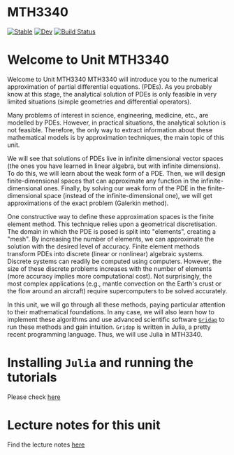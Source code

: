 # MTH3340

[![Stable](https://img.shields.io/badge/docs-stable-blue.svg)](https://monashmath.github.io/MTH3340/stable/)
[![Dev](https://img.shields.io/badge/docs-dev-blue.svg)](https://monashmath.github.io/MTH3340/dev/)
[![Build Status](https://github.com/monashmath/MTH3340/actions/workflows/CI.yml/badge.svg?branch=main)](https://github.com/monashmath/MTH3340/actions/workflows/CI.yml?query=branch%3Amain)


# Welcome to Unit MTH3340

Welcome to Unit MTH3340
MTH3340 will introduce you to the numerical approximation of partial differential equations. (PDEs). As you probably know at this stage, the analytical solution of PDEs is only feasible in very limited situations (simple geometries and differential operators).

Many problems of interest in science, engineering, medicine, etc., are modelled by PDEs. However, in practical situations, the analytical solution is not feasible. Therefore, the only way to extract information about these mathematical models is by approximation techniques, the main topic of this unit.

We will see that solutions of PDEs live in infinite dimensional vector spaces (the ones you have learned in linear algebra, but with infinite dimensions). To do this, we will learn about the weak form of a PDE. Then, we will design finite-dimensional spaces that can approximate any function in the infinite-dimensional ones. Finally, by solving our weak form of the PDE in the finite-dimensional space (instead of the infinite-dimensional one), we will get approximations of the exact problem (Galerkin method).

One constructive way to define these approximation spaces is the finite element method. This technique relies upon a geometrical discretisation. The domain in which the PDE is posed is split into "elements", creating a "mesh". By increasing the number of elements, we can approximate the solution with the desired level of accuracy.
Finite element methods transform PDEs into discrete (linear or nonlinear) algebraic systems. Discrete systems can readily be computed using computers. However, the size of these discrete problems increases with the number of elements (more accuracy implies more computational cost). Not surprisingly, the most complex applications (e.g., mantle convection on the Earth's crust or the flow around an aircraft) require supercomputers to be solved accurately.

In this unit, we will go through all these methods, paying particular attention to their mathematical foundations. In any case, we will also learn how to implement these algorithms and use advanced scientific software [`Gridap`](https://github.com/gridap/Gridap.jl) to run these methods and gain intuition. `Gridap` is written in Julia, a pretty recent programming language. Thus, we will use Julia in MTH3340.

# Installing `Julia` and running the tutorials

Please check [here](https://github.com/MonashMath/MTH3340/blob/main/TUTORIALS.md)

# Lecture notes for this unit

Find the lecture notes [here](https://github.com/MonashMath/MTH3340/blob/main/assets/mth3340-lecture-notes.pdf)
